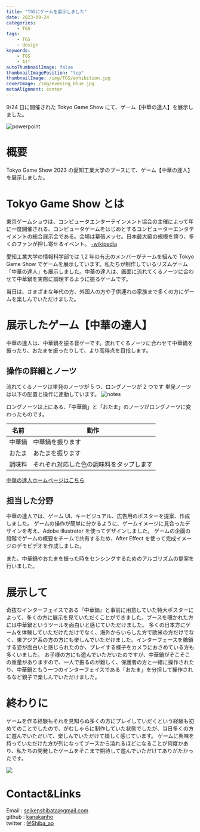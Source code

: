 ```yaml
---
title: "TGSにゲームを展示しました"
date: 2023-09-24
categories:
    - TGS
tags:
    - TGS
    - design
keywords:
    - TGS
    - AIT
autoThumbnailImage: false
thumbnailImagePosition: "top"
thumbnailImage: /img/TGS/exhibition.jpg
coverImage: /img/evening_blue.jpg
metaAlignment: center
---
```


9/24 日に開催された Tokyo Game Show にて、ゲーム【中華の達人】を展示しました。

<!--more-->

![powerpoint](/img/TGS/exhibition.jpg)

<!-- {{< toc >}} -->

# 概要

Tokyo Game Show 2023 の愛知工業大学のブースにて、ゲーム【中華の達人】を展示しました。

# Tokyo Game Show とは

東京ゲームショウは、コンピュータエンターテインメント協会の主催によって年に一度開催される、コンピュータゲームをはじめとするコンピューターエンタテイメントの総合展示会である。会場は幕張メッセ。日本最大級の規模を誇り、多くのファンが押し寄せるイベント。 [-wikipedia](https://ja.wikipedia.org/wiki/%E6%9D%B1%E4%BA%AC%E3%82%B2%E3%83%BC%E3%83%A0%E3%82%B7%E3%83%A7%E3%82%A6)

愛知工業大学の情報科学部では 1,2 年の有志のメンバーがチームを組んで Tokyo Game Show でゲームを展示しています。私たちが制作しているリズムゲーム「中華の達人」も展示しました。中華の達人は、画面に流れてくるノーツに合わせて中華鍋を実際に調理するように振るゲームです。

当日は、さまざまな年代の方、外国人の方や子供連れの家族まで多くの方にゲームを楽しんでいただけました。

# 展示したゲーム【中華の達人】

中華の達人は、中華鍋を振る音ゲーです。流れてくるノーツに合わせて中華鍋を振ったり、おたまを振ったりして、より高得点を目指します。

## 操作の詳細とノーツ

流れてくるノーツは単発のノーツが 5 つ、ロングノーツが 2 つです
単発ノーツは以下の配置と操作に連動しています。
![notes](/img/TGS/notes.png)

ロングノーツは上にある、「中華鍋」と「おたま」のノーツがロングノーツに変わったものです。

| 名前   | 動作                                     |
| ------ | ---------------------------------------- |
| 中華鍋 | 中華鍋を振ります                         |
| おたま | あたまを振ります                         |
| 調味料 | それぞれ対応した色の調味料をタップします |

[中華の達人ホームページはこちら](https://ait-tgs-tyuukanotatujin.vercel.app/)

## 担当した分野

中華の達人では、ゲーム UI、キービジュアル、広告用のポスターを提案、作成しました。
ゲームの操作が簡単に分かるように、ゲームイメージに見合ったデザインを考え、Adobe illustrator を使ってデザインしました。
ゲームの企画の段階でゲームの概要をチームで共有するため、After Effect を使って完成イメージのデモビデオを作成しました。

また、中華鍋やおたまを振った時をセンシングするためのアルゴリズムの提案を行いました。

# 展示して

奇抜なインターフェイスである『中華鍋』と事前に用意していた特大ポスターによって、多くの方に展示を見ていただくことができました。ブースを覗かれた方には中華鍋というツールを面白いと感じていただけました。
多くの日本方にゲームを体験していただけただけでなく、海外からいらした方で欧米の方だけでなく、東アジア系の方の方にも楽しんでいただけました。インターフェースを糖鎖する姿が面白いと感じられたのか、プレイする様子をカメラにおさめている方も多くいました。
お子様の方にも遊んでいただいたのですが、中華鍋がそこそこの重量がありますので、一人で振るのが難しく、保護者の方と一緒に操作されたり、中華鍋ともう一つのインターフェイスである「おたま」を分担して操作されるなど親子で楽しんでいただけました。

# 終わりに

ゲームを作る経験もそれを見知らぬ多くの方にプレイしていだくという経験も初めてのことでしたので、がむしゃらに制作していた状態でしたが、当日多くの方に遊んでいただいて、楽しんでいただけて嬉しく感じています。
ゲームに興味を持っていただけた方が列になってブースから溢れるほどになることが何度かあり、私たちの開発したゲームをそこまで期待して遊んでいただけてありがたかったです。

![](/img/TGS-OC/work.jpg)

# Contact&Links

Email : [seikenshibata@gmail.com](seikenshibata@gmail.com)  
github : [kanakanho](https://github.com/kanakanho)  
twitter : [@Shiba_ao](https://twitter.com/Shiba_ao_)
